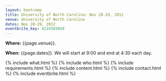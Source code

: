 ```yaml
---
layout: bootcamp
title: University of North Carolina: Nov 28-29, 2012
venue: University of North Carolina
dates: Nov 28-29, 2012
eventbrite_key: 4224585850
---
```

**Where:** {{page.venue}}.

**When:** {{page.dates}}. We will start at 9:00 and end at 4:30 each day.

{% include what.html %}
{% include who.html %}
{% include requirements.html %}
{% include content.html %}
{% include contact.html %}
{% include eventbrite.html %}
